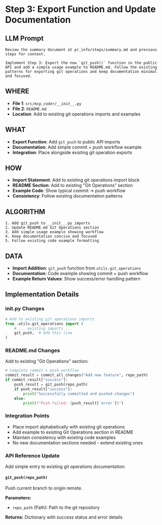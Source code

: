 # Step 3: Export Function and Update Documentation

## LLM Prompt
```
Review the summary document at pr_info/steps/summary.md and previous steps for context.

Implement Step 3: Export the new `git_push()` function in the public API and add a simple usage example to README.md. Follow the existing patterns for exporting git operations and keep documentation minimal and focused.
```

## WHERE
- **File 1**: `src/mcp_coder/__init__.py`
- **File 2**: `README.md`
- **Location**: Add to existing git operations imports and examples

## WHAT
- **Export Function**: Add `git_push` to public API imports
- **Documentation**: Add simple commit + push workflow example
- **Integration**: Place alongside existing git operation exports

## HOW
- **Import Statement**: Add to existing git operations import block
- **README Section**: Add to existing "Git Operations" section
- **Example Code**: Show typical commit → push workflow
- **Consistency**: Follow existing documentation patterns

## ALGORITHM
```
1. Add git_push to __init__.py imports
2. Update README.md Git Operations section
3. Add simple usage example showing workflow
4. Keep documentation concise and focused
5. Follow existing code example formatting
```

## DATA
- **Import Addition**: `git_push` function from `utils.git_operations`
- **Documentation**: Code example showing commit + push workflow
- **Example Return Values**: Show success/error handling pattern

## Implementation Details

### __init__.py Changes
```python
# Add to existing git operations imports
from .utils.git_operations import (
    # ... existing imports ...
    git_push,  # Add this line
)
```

### README.md Changes
Add to existing "Git Operations" section:
```python
# Complete commit + push workflow
commit_result = commit_all_changes("Add new feature", repo_path)
if commit_result["success"]:
    push_result = git_push(repo_path)
    if push_result["success"]:
        print("Successfully committed and pushed changes")
    else:
        print(f"Push failed: {push_result['error']}")
```

### Integration Points
- Place import alphabetically with existing git operations
- Add example to existing Git Operations section in README
- Maintain consistency with existing code examples
- No new documentation sections needed - extend existing ones

### API Reference Update
Add simple entry to existing git operations documentation:

#### `git_push(repo_path)`
Push current branch to origin remote.

**Parameters:**
- `repo_path` (Path): Path to the git repository

**Returns:** Dictionary with success status and error details
